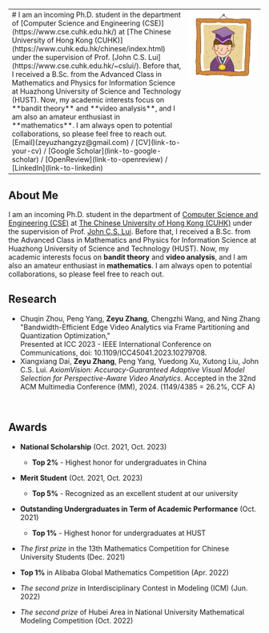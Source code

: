 <table> <tr> <td style="width: 70%; vertical-align: top;">    # I am an incoming Ph.D. student in the department of [Computer Science and Engineering (CSE)](https://www.cse.cuhk.edu.hk/) at [The Chinese University of Hong Kong (CUHK)](https://www.cuhk.edu.hk/chinese/index.html) under the supervision of Prof. [John C.S. Lui](https://www.cse.cuhk.edu.hk/~cslui/). Before that, I received a B.Sc. from the Advanced Class in Mathematics and Physics for Information Science at Huazhong University of Science and Technology (HUST). Now, my academic interests focus on **bandit theory** and **video analysis**, and I am also an amateur enthusiast in **mathematics**. I am always open to potential collaborations, so please feel free to reach out.  [Email](zeyuzhangzyz@gmail.com) / [CV](link-to-your-cv) / [Google Scholar](link-to-google-scholar) / [OpenReview](link-to-openreview) / [LinkedIn](link-to-linkedin)  </td> <td style="width: 30%; vertical-align: top;">    <img src="sample.jpg" alt="Your Name" style="width: 100%;"/>  </td> </tr> </table>





## About Me
I am an incoming Ph.D. student in the department of [Computer Science and Engineering (CSE)](https://www.cse.cuhk.edu.hk/) at [The Chinese University of Hong Kong (CUHK)](https://www.cuhk.edu.hk/chinese/index.html) under the supervision of Prof. [John C.S. Lui](https://www.cse.cuhk.edu.hk/~cslui/). Before that, I received a B.Sc. from the Advanced Class in Mathematics and Physics for Information Science at Huazhong University of Science and Technology (HUST). Now, my academic interests focus on **bandit theory** and **video analysis**, and I am also an amateur enthusiast in **mathematics**. I am always open to potential collaborations, so please feel free to reach out.




## Research 

- Chuqin Zhou, Peng Yang, **Zeyu Zhang**, Chengzhi Wang, and Ning Zhang 
  "Bandwidth-Efficient Edge Video Analytics via Frame Partitioning and Quantization Optimization,"  
  Presented at ICC 2023 - IEEE International Conference on Communications, doi: 10.1109/ICC45041.2023.10279708.
- Xiangxiang Dai, **Zeyu Zhang**, Peng Yang, Yuedong Xu, Xutong Liu, John C.S. Lui. *AxiomVision: Accuracy-Guaranteed Adaptive Visual Model Selection for Perspective-Aware Video Analytics*. Accepted in the 32nd ACM Multimedia Conference (MM), 2024. (1149/4385 = 26.2%, CCF A)



​                        

## Awards

- **National Scholarship** (Oct. 2021, Oct. 2023)  
  - **Top 2%** - Highest honor for undergraduates in China

- **Merit Student** (Oct. 2021, Oct. 2023)
  - **Top 5%** - Recognized as an excellent student at our university

- **Outstanding Undergraduates in Term of Academic Performance** (Oct. 2021)  
  - **Top 1%** - Highest honor for undergraduates at HUST

- *The first prize* in the 13th Mathematics Competition for Chinese University Students (Dec. 2021)

- **Top 1%** in Alibaba Global Mathematics Competition (Apr. 2022)

- *The second prize* in Interdisciplinary Contest in Modeling (ICM) (Jun. 2022)

- *The second prize* of Hubei Area in National University Mathematical Modeling Competition (Oct. 2022)

